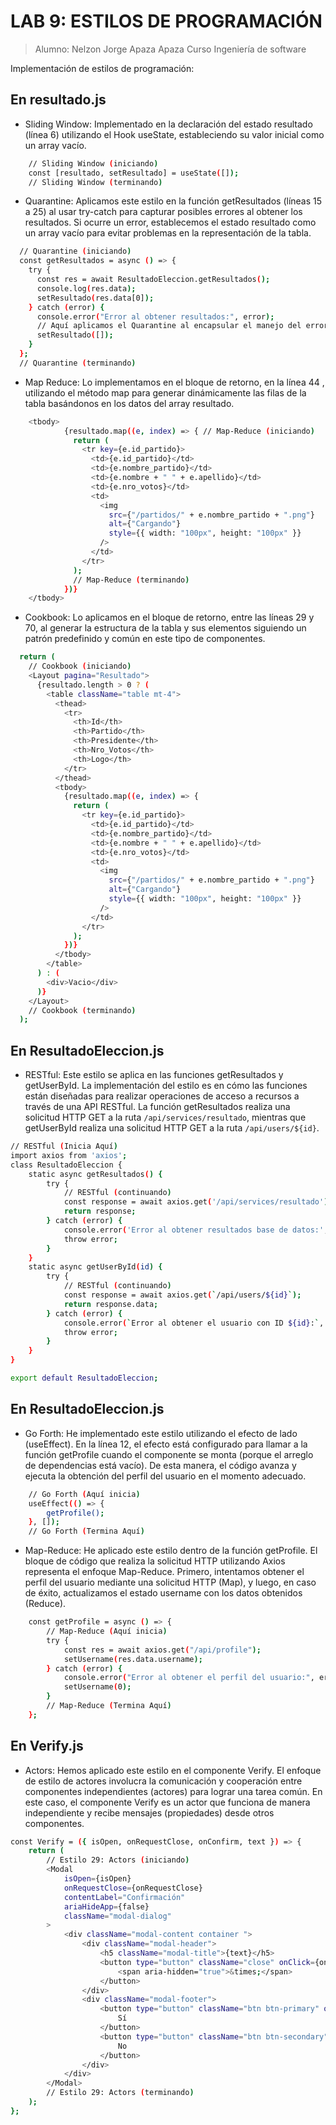 # **LAB 9: ESTILOS DE PROGRAMACIÓN**
> Alumno: Nelzon Jorge Apaza Apaza
> Curso Ingeniería de software

Implementación de estilos de programación:

## **En resultado.js**

* Sliding Window: Implementado en la declaración del estado resultado (línea 6) utilizando el Hook useState, estableciendo su valor inicial como un array vacío.
```bash
    // Sliding Window (iniciando)
    const [resultado, setResultado] = useState([]);
    // Sliding Window (terminando)
```

* Quarantine: Aplicamos este estilo en la función getResultados (líneas 15 a 25) al usar try-catch para capturar posibles errores al obtener los resultados. Si ocurre un error, establecemos el estado resultado como un array vacío para evitar problemas en la representación de la tabla.

```bash
  // Quarantine (iniciando)
  const getResultados = async () => {
    try {
      const res = await ResultadoEleccion.getResultados();
      console.log(res.data);
      setResultado(res.data[0]);
    } catch (error) {
      console.error("Error al obtener resultados:", error);
      // Aquí aplicamos el Quarantine al encapsular el manejo del error.
      setResultado([]);
    }
  };
  // Quarantine (terminando)
```

* Map Reduce:
Lo implementamos en el bloque de retorno, en la línea 44 , utilizando el método map para generar dinámicamente las filas de la tabla basándonos en los datos del array resultado.
```bash
    <tbody>
            {resultado.map((e, index) => { // Map-Reduce (iniciando)
              return (
                <tr key={e.id_partido}>
                  <td>{e.id_partido}</td>
                  <td>{e.nombre_partido}</td>
                  <td>{e.nombre + " " + e.apellido}</td>
                  <td>{e.nro_votos}</td>
                  <td>
                    <img
                      src={"/partidos/" + e.nombre_partido + ".png"}
                      alt={"Cargando"}
                      style={{ width: "100px", height: "100px" }}
                    />
                  </td>
                </tr>
              );
              // Map-Reduce (terminando)
            })} 
    </tbody>
```

* Cookbook: Lo aplicamos en el bloque de retorno, entre las líneas 29 y 70, al generar la estructura de la tabla y sus elementos siguiendo un patrón predefinido y común en este tipo de componentes.

```bash
  return (
    // Cookbook (iniciando)
    <Layout pagina="Resultado">
      {resultado.length > 0 ? (
        <table className="table mt-4">
          <thead>
            <tr>
              <th>Id</th>
              <th>Partido</th>
              <th>Presidente</th>
              <th>Nro_Votos</th>
              <th>Logo</th>
            </tr>
          </thead>
          <tbody>
            {resultado.map((e, index) => {
              return (
                <tr key={e.id_partido}>
                  <td>{e.id_partido}</td>
                  <td>{e.nombre_partido}</td>
                  <td>{e.nombre + " " + e.apellido}</td>
                  <td>{e.nro_votos}</td>
                  <td>
                    <img
                      src={"/partidos/" + e.nombre_partido + ".png"}
                      alt={"Cargando"}
                      style={{ width: "100px", height: "100px" }}
                    />
                  </td>
                </tr>
              );
            })} 
          </tbody>
        </table>
      ) : (
        <div>Vacio</div>
      )}
    </Layout>
    // Cookbook (terminando)
  );
```

## **En ResultadoEleccion.js**

* RESTful: Este estilo se aplica en las funciones getResultados y getUserById. La implementación del estilo es en cómo las funciones están diseñadas para realizar operaciones de acceso a recursos a través de una API RESTful. La función getResultados realiza una solicitud HTTP GET a la ruta `/api/services/resultado`, mientras que getUserById realiza una solicitud HTTP GET a la ruta `/api/users/${id}`.

```bash
// RESTful (Inicia Aquí)
import axios from 'axios';
class ResultadoEleccion {
    static async getResultados() {
        try {
            // RESTful (continuando)
            const response = await axios.get('/api/services/resultado');
            return response;
        } catch (error) {
            console.error('Error al obtener resultados base de datos:', error);
            throw error;
        }
    }
    static async getUserById(id) {
        try {
            // RESTful (continuando)
            const response = await axios.get(`/api/users/${id}`);
            return response.data;
        } catch (error) {
            console.error(`Error al obtener el usuario con ID ${id}:`, error);
            throw error;
        }
    }
}

export default ResultadoEleccion;
```
## **En ResultadoEleccion.js**

* Go Forth: He implementado este estilo utilizando el efecto de lado (useEffect). En la línea 12, el efecto está configurado para llamar a la función getProfile cuando el componente se monta (porque el arreglo de dependencias está vacío). De esta manera, el código avanza y ejecuta la obtención del perfil del usuario en el momento adecuado.

```bash
    // Go Forth (Aquí inicia)
    useEffect(() => {
        getProfile();
    }, []);
    // Go Forth (Termina Aquí)
```


* Map-Reduce: He aplicado este estilo dentro de la función getProfile. El bloque de código que realiza la solicitud HTTP utilizando Axios representa el enfoque Map-Reduce. Primero, intentamos obtener el perfil del usuario mediante una solicitud HTTP (Map), y luego, en caso de éxito, actualizamos el estado username con los datos obtenidos (Reduce).

```bash
    const getProfile = async () => {
        // Map-Reduce (Aquí inicia)
        try {
            const res = await axios.get("/api/profile");
            setUsername(res.data.username);
        } catch (error) {
            console.error("Error al obtener el perfil del usuario:", error);
            setUsername(0);
        }
        // Map-Reduce (Termina Aquí)
    };
```

## **En Verify.js**
* Actors: Hemos aplicado este estilo en el componente Verify. El enfoque de estilo de actores involucra la comunicación y cooperación entre componentes independientes (actores) para lograr una tarea común. En este caso, el componente Verify es un actor que funciona de manera independiente y recibe mensajes (propiedades) desde otros componentes.

```bash
const Verify = ({ isOpen, onRequestClose, onConfirm, text }) => {
    return (
        // Estilo 29: Actors (iniciando)
        <Modal
            isOpen={isOpen}
            onRequestClose={onRequestClose}
            contentLabel="Confirmación"
            ariaHideApp={false}
            className="modal-dialog"
        >
            <div className="modal-content container ">
                <div className="modal-header">
                    <h5 className="modal-title">{text}</h5>
                    <button type="button" className="close" onClick={onRequestClose}>
                        <span aria-hidden="true">&times;</span>
                    </button>
                </div>
                <div className="modal-footer">
                    <button type="button" className="btn btn-primary" onClick={onConfirm}>
                        Sí
                    </button>
                    <button type="button" className="btn btn-secondary" onClick={onRequestClose}>
                        No
                    </button>
                </div>
            </div>
        </Modal>
        // Estilo 29: Actors (terminando)
    );
};
```